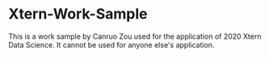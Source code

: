# Xtern-Work-Sample


This is a work sample by Canruo Zou used for the application of 2020 Xtern Data Science.
It cannot be used for anyone else's application.
